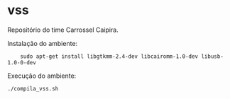 # vss
Repositório do time Carrossel Caipira.

Instalação do ambiente:
        
        sudo apt-get install libgtkmm-2.4-dev libcairomm-1.0-dev libusb-1.0-0-dev

Execução do ambiente:

	./compila_vss.sh

